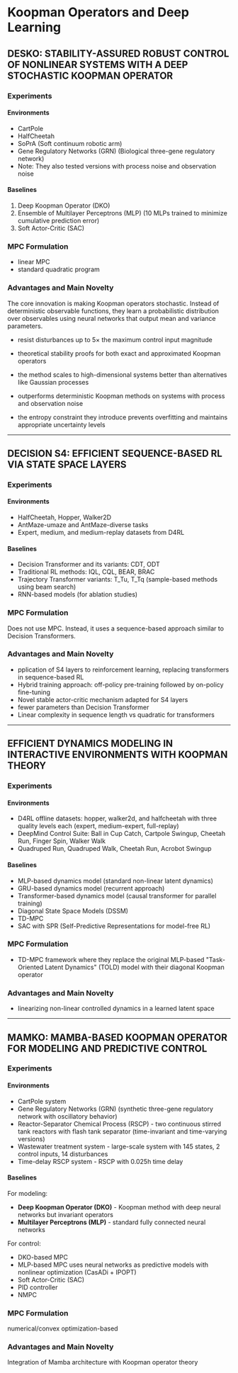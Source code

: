 # Koopman Operators and Deep Learning

## DESKO: STABILITY-ASSURED ROBUST CONTROL OF NONLINEAR SYSTEMS WITH A DEEP STOCHASTIC KOOPMAN OPERATOR

### Experiments

#### Environments
- CartPole
- HalfCheetah
- SoPrA (Soft continuum robotic arm)
- Gene Regulatory Networks (GRN) (Biological three-gene regulatory network)
- Note: They also tested versions with process noise and observation noise

#### Baselines
1. Deep Koopman Operator (DKO)
2. Ensemble of Multilayer Perceptrons (MLP) (10 MLPs trained to minimize cumulative prediction error)
3. Soft Actor-Critic (SAC)

### MPC Formulation
- linear MPC
- standard quadratic program

### Advantages and Main Novelty
The core innovation is making Koopman operators stochastic. Instead of deterministic observable functions, they learn a probabilistic distribution over observables using neural networks that output mean and variance parameters.

- resist disturbances up to 5× the maximum control input magnitude

- theoretical stability proofs for both exact and approximated Koopman operators

- the method scales to high-dimensional systems better than alternatives like Gaussian processes

- outperforms deterministic Koopman methods on systems with process and observation noise

- the entropy constraint they introduce prevents overfitting and maintains appropriate uncertainty levels

---

## DECISION S4: EFFICIENT SEQUENCE-BASED RL VIA STATE SPACE LAYERS

### Experiments

#### Environments
- HalfCheetah, Hopper, Walker2D
- AntMaze-umaze and AntMaze-diverse tasks
- Expert, medium, and medium-replay datasets from D4RL

#### Baselines
- Decision Transformer and its variants: CDT, ODT
- Traditional RL methods: IQL, CQL, BEAR, BRAC
- Trajectory Transformer variants: T_Tu, T_Tq (sample-based methods using beam search)
- RNN-based models (for ablation studies)

### MPC Formulation
Does not use MPC. Instead, it uses a sequence-based approach similar to Decision Transformers.

### Advantages and Main Novelty
- pplication of S4 layers to reinforcement learning, replacing transformers in sequence-based RL
- Hybrid training approach: off-policy pre-training followed by on-policy fine-tuning
- Novel stable actor-critic mechanism adapted for S4 layers
- fewer parameters than Decision Transformer
- Linear complexity in sequence length vs quadratic for transformers

---

## EFFICIENT DYNAMICS MODELING IN INTERACTIVE ENVIRONMENTS WITH KOOPMAN THEORY

### Experiments

#### Environments
- D4RL offline datasets: hopper, walker2d, and halfcheetah with three quality levels each (expert, medium-expert, full-replay)
- DeepMind Control Suite: Ball in Cup Catch, Cartpole Swingup, Cheetah Run, Finger Spin, Walker Walk
- Quadruped Run, Quadruped Walk, Cheetah Run, Acrobot Swingup

#### Baselines
- MLP-based dynamics model (standard non-linear latent dynamics)
- GRU-based dynamics model (recurrent approach)
- Transformer-based dynamics model (causal transformer for parallel training)
- Diagonal State Space Models (DSSM)
- TD-MPC
- SAC with SPR (Self-Predictive Representations for model-free RL)

### MPC Formulation
- TD-MPC framework where they replace the original MLP-based "Task-Oriented Latent Dynamics" (TOLD) model with their diagonal Koopman operator

### Advantages and Main Novelty
- linearizing non-linear controlled dynamics in a learned latent space

---

## MAMKO: MAMBA-BASED KOOPMAN OPERATOR FOR MODELING AND PREDICTIVE CONTROL

### Experiments

#### Environments
- CartPole system
- Gene Regulatory Networks (GRN) (synthetic three-gene regulatory network with oscillatory behavior)
- Reactor-Separator Chemical Process (RSCP) - two continuous stirred tank reactors with flash tank separator (time-invariant and time-varying versions)
- Wastewater treatment system - large-scale system with 145 states, 2 control inputs, 14 disturbances
- Time-delay RSCP system - RSCP with 0.025h time delay

#### Baselines
For modeling:
- **Deep Koopman Operator (DKO)** - Koopman method with deep neural networks but invariant operators
- **Multilayer Perceptrons (MLP)** - standard fully connected neural networks

For control:
- DKO-based MPC
- MLP-based MPC uses neural networks as predictive models with nonlinear optimization (CasADi + IPOPT)
- Soft Actor-Critic (SAC)
- PID controller
- NMPC

### MPC Formulation
numerical/convex optimization-based

### Advantages and Main Novelty
Integration of Mamba architecture with Koopman operator theory